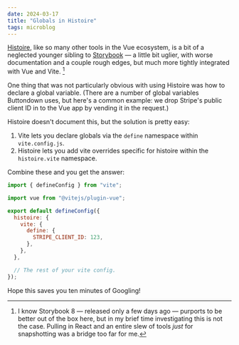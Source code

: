 ```yaml
---
date: 2024-03-17
title: "Globals in Histoire"
tags: microblog
---
```


[Histoire](https://github.com/histoire-dev/histoire), like so many other tools in the Vue ecosystem, is a bit of a neglected younger sibling to [Storybook](https://storybook.js.org/) — a little bit uglier, with worse documentation and a couple rough edges, but much more tightly integrated with Vue and Vite. [^1]

One thing that was not particularly obvious with using Histoire was how to declare a global variable. (There are a number of global variables Buttondown uses, but here's a common example: we drop Stripe's public client ID in to the Vue app by vending it in the request.)

Histoire doesn't document this, but the solution is pretty easy:

1. Vite lets you declare globals via the `define` namespace within `vite.config.js`.
2. Histoire lets you add vite overrides specific for histoire within the `histoire.vite` namespace.

Combine these and you get the answer:

```js
import { defineConfig } from "vite";

import vue from "@vitejs/plugin-vue";

export default defineConfig({
  histoire: {
    vite: {
      define: {
        STRIPE_CLIENT_ID: 123,
      },
    },
  },

  // The rest of your vite config.
});
```

Hope this saves you ten minutes of Googling!

[^1]: I know Storybook 8 — released only a few days ago — purports to be better out of the box here, but in my brief time investigating this is not the case. Pulling in React and an entire slew of tools _just_ for snapshotting was a bridge too far for me.
